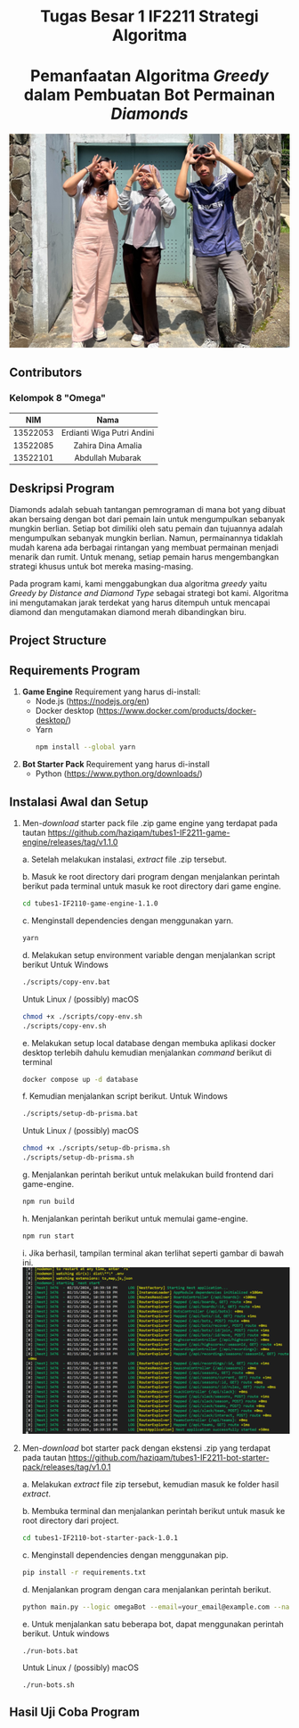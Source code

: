 <h1 align="center"> Tugas Besar 1 IF2211 Strategi Algoritma </h1>
<h1 align="center">  Pemanfaatan Algoritma <em> Greedy </em> dalam Pembuatan Bot Permainan <em> Diamonds </em> </h1>

![omega](img/omega.jpg)

## Contributors
### **Kelompok 8 "Omega"**
|   NIM    |                  Nama                  |
| :------: | :------------------------------------: |
| 13522053 |       Erdianti Wiga Putri Andini       |
| 13522085 |          Zahira Dina Amalia            |
| 13522101 |           Abdullah Mubarak             |

## Deskripsi Program
Diamonds adalah sebuah tantangan pemrograman di mana bot yang dibuat akan bersaing dengan bot dari pemain lain untuk mengumpulkan sebanyak mungkin berlian. Setiap bot dimiliki oleh satu pemain dan tujuannya adalah mengumpulkan sebanyak mungkin berlian. Namun, permainannya tidaklah mudah karena ada berbagai rintangan yang membuat permainan menjadi menarik dan rumit. Untuk menang, setiap pemain harus mengembangkan strategi khusus untuk bot mereka masing-masing.

Pada program kami, kami menggabungkan dua algoritma *greedy* yaitu *Greedy by Distance and Diamond Type* sebagai strategi bot kami. Algoritma ini mengutamakan jarak terdekat yang harus ditempuh untuk mencapai diamond dan mengutamakan diamond merah dibandingkan biru.

## Project Structure

## Requirements Program
1. **Game Engine**
    Requirement yang harus di-install: 
    - Node.js (https://nodejs.org/en) 
    - Docker desktop (https://www.docker.com/products/docker-desktop/) 
    - Yarn
        ```bash
        npm install --global yarn
        ```
2. **Bot Starter Pack**
    Requirement yang harus di-install
    - Python (https://www.python.org/downloads/) 


## Instalasi Awal dan Setup
1. Men-*download* starter pack file .zip game engine yang terdapat pada tautan https://github.com/haziqam/tubes1-IF2211-game-engine/releases/tag/v1.1.0

    a. Setelah melakukan instalasi, *extract* file .zip tersebut.
    
    b. Masuk ke root directory dari program dengan menjalankan perintah berikut pada terminal untuk masuk ke root directory dari game engine.
    ```bash
    cd tubes1-IF2110-game-engine-1.1.0
    ```
    c. Menginstall dependencies dengan menggunakan yarn. 
    ``` bash
    yarn
    ```
    d. Melakukan setup environment variable dengan menjalankan script berikut
    Untuk Windows
    ```bash
    ./scripts/copy-env.bat
    ```
	Untuk Linux / (possibly) macOS
    ```bash
    chmod +x ./scripts/copy-env.sh
    ./scripts/copy-env.sh
    ```    
    e. Melakukan setup local database dengan membuka aplikasi docker desktop terlebih dahulu kemudian menjalankan *command* berikut di terminal
    ```bash
    docker compose up -d database
    ```
    f. Kemudian menjalankan script berikut. 
    Untuk Windows
    ```bash
    ./scripts/setup-db-prisma.bat
    ```
    Untuk Linux / (possibly) macOS
    ```bash
    chmod +x ./scripts/setup-db-prisma.sh
    ./scripts/setup-db-prisma.sh
    ```
    g. Menjalankan perintah berikut untuk melakukan build frontend dari game-engine.
    ```bash
    npm run build
    ```
    h. Menjalankan perintah berikut untuk memulai game-engine.
    ```bash
    npm run start
    ```
    i. Jika berhasil, tampilan terminal akan terlihat seperti gambar di bawah ini.
    ![gameengine](img/gameengine.png)


2. Men-*download* bot starter pack dengan ekstensi .zip yang terdapat pada tautan https://github.com/haziqam/tubes1-IF2211-bot-starter-pack/releases/tag/v1.0.1 
    
    a. Melakukan *extract* file zip tersebut, kemudian masuk ke folder hasil *extract*.

    b. Membuka terminal dan menjalankan perintah berikut untuk masuk ke root directory dari project.
    ```bash
    cd tubes1-IF2110-bot-starter-pack-1.0.1
    ```
    c. Menginstall dependencies dengan menggunakan pip.
    ```bash
    pip install -r requirements.txt
    ```
    d. Menjalankan program dengan cara menjalankan perintah berikut. 
    ``` bash
    python main.py --logic omegaBot --email=your_email@example.com --name=your_name --password=your_password --team etimo
    ```
    e. Untuk menjalankan satu beberapa bot, dapat menggunakan perintah berikut.
    Untuk windows
    ```
    ./run-bots.bat
    ```
    Untuk Linux / (possibly) macOS
    ```
    ./run-bots.sh
    ```

## Hasil Uji Coba Program